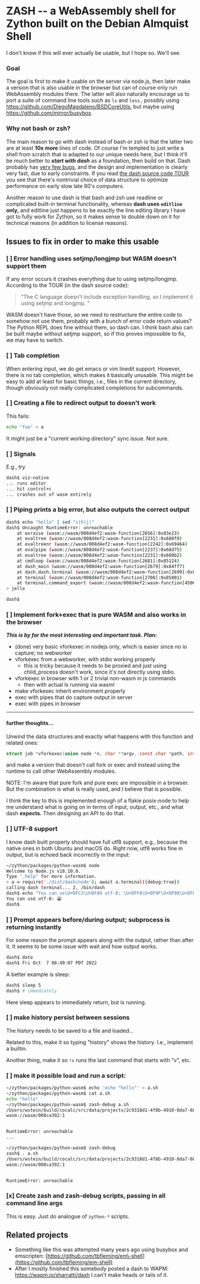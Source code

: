 # ZASH -- a WebAssembly shell for Zython built on the Debian Almquist Shell

I don't know if this will ever actually be usable, but I hope so.  We'll see.

### Goal

The goal is first to make it usable on the server via node.js, then later make a
version that is also usable in the browser but can of course only run
WebAssembly modules there. The latter will also naturally encourage us to port a
suite of command line tools such as `ls` and `less,` possibly using https://github.com/DiegoMagdaleno/BSDCoreUtils, but maybe using https://github.com/mirror/busybox.

### Why not bash or zsh?

The main reason to go with dash instead of bash or zsh is that the latter two are at least **10x more** lines of code. Of course I'm tempted to just write a shell from scratch that is adapted to our unique needs here, but I think it'll be much better to _**start with dash**_ as a foundation, then build on that.  Dash probably has [very few bugs](https://bugs.debian.org/cgi-bin/pkgreport.cgi?pkg=dash;dist=unstable), and the design and implementation is clearly very fast, due to early constraints.  If you read [the dash source code TOUR](https://github.com/sagemathinc/dash/blob/main/src/TOUR) you see that there's nontrivial choice of data structure to optimize performance on early slow late 80's computers.

Another reason to use dash is that bash and zsh use readline or complicated built\-in terminal functionality, whereas **dash uses** **`editline`** **only,** and editline just happens to be exactly the line editing library I have got to fully work for Zython, so it makes sense to double down on it for technical reasons \(in addition to license reasons\).

## Issues to fix in order to make this usable

### [ ] Error handling uses setjmp/longjmp but WASM doesn't support them

If any error occurs it crashes everything due to using setjmp/longjmp.  According to the TOUR (in the dash source code): 

> "The C language doesn't include exception handling, so I implement it using setjmp and longjmp. "

WASM doesn't have those, so we need to restructure the entire code to somehow
not use them, probably with a bunch of error code return values?  The Python REPL does fine without them, so dash can.  I think bash also can be built maybe without
setjmp support, so if this proves impossible to fix, we may have to switch.

### [ ] Tab completion

When entering input, we do get emacs or vim linedit support.  However, there is no
tab completion, which makes it basically unusable.  This might be easy to add
at least for basic things, i.e., files in the current directory, though obviously
not really complicated completions for subcommands.

### [ ] Creating a file to redirect output to doesn't work

This fails:

```sh
echo "foo" > a
```

It might just be a "current working directory" sync issue.  Not sure.

### [ ] Signals

E.g., try

```sh
dash$ viz-native
... runs editor
... hit control+c
... crashes out of wasm entirely
```

### [ ] Piping prints a big error, but also outputs the correct output

```sh
dash$ echo "hello" | sed "s|h|j|"
dash$ Uncaught RuntimeError: unreachable
    at exraise (wasm://wasm/008d4ef2:wasm-function[2656]:0x83e23)
    at evaltree (wasm://wasm/008d4ef2:wasm-function[2231]:0x680f0)
    at evaltreenr (wasm://wasm/008d4ef2:wasm-function[2242]:0x69464)
    at evalpipe (wasm://wasm/008d4ef2:wasm-function[2237]:0x68d75)
    at evaltree (wasm://wasm/008d4ef2:wasm-function[2231]:0x680b2)
    at cmdloop (wasm://wasm/008d4ef2:wasm-function[2681]:0x85124)
    at dash_main (wasm://wasm/008d4ef2:wasm-function[2679]:0x84ff7)
    at dash.dash.terminal (wasm://wasm/008d4ef2:wasm-function[2699]:0x853be)
    at terminal (wasm://wasm/008d4ef2:wasm-function[2708]:0x85801)
    at terminal.command_export (wasm://wasm/008d4ef2:wasm-function[4506]:0xd478e)
> jello

dash$ 
```

### [ ] Implement fork\+exec that is pure WASM and also works in the browser

_**This is by far the most interesting and important task. Plan:**_

- \(done\) very basic vforkexec in nodejs only, which is easier since no io capture; no webworker
- vforkexec from a webworker, with stdio working properly
  - this is tricky because it needs to be proxied and just using child\_process doesn't work, since it's not directly using stdio.  
- vforkexec in browser with 1 or 2 trivial non\-wasm in js commands
  - then with actual ls running via wasm!
- make vforkexec inherit environment properly
- exec with pipes that do capture output in server
- exec with pipes in browser 

---

#### further thoughts...

Unwind the data structures and exactly what happens with this function
and related ones:

```c
struct job *vforkexec(union node *n, char **argv, const char *path, int idx)
```

and make a version that doesn't call fork or exec and instead using the
runtime to call other WebAssembly modules.

NOTE: I'm aware that pure fork and pure exec are impossible in a browser. But the combination
is what is really used, and I believe that is possible.

I think the key to this is implemented enough of a flakie posix\-node to help me understand what is going on in terms of input, output, etc., and what dash **expects.**  Then designing an API to do that.

### [ ] UTF-8 support

I know dash built properly should have full utf8 support, e.g., because
the native ones in both Ubuntu and macOS do.  Right now, utf8 works fine
in output, but is echoed back incorrectly in the input:

```sh
~/zython/packages/python-wasm$ node
Welcome to Node.js v18.10.0.
Type ".help" for more information.
> a = require('./dist/dash/node'); await a.terminal({debug:true})
calling dash terminal... 2, /bin/dash
dash$ echo "You can us\U+DFC3\U+DFA9 utf-8: \U+DFF0\U+DF9F\U+DF98\U+DF80"
You can usé utf-8: 😀
dash$ 
```

### [ ] Prompt appears before/during output; subprocess is returning instantly

For some reason the prompt appears along with the output, rather than after
it.  It seems to be some issue with wait and how output works.  

```sh
dash$ date
dash$ Fri Oct  7 08:49:07 PDT 2022
```

A better example is sleep:

```sh
dash$ sleep 5
dash$ # immediately
```

Here sleep appears to immediately return, but is running.

### [ ] make history persist between sessions

The history needs to be saved to a file and loaded...

Related to this, make it so typing "history" shows the history. I.e., implement a builtin.

Another thing, make it so `!v` runs the last command that starts with "v", etc.

### [ ] make it possible load and run a script:

```sh
~/zython/packages/python-wasm$ echo 'echo "hello"' > a.sh
~/zython/packages/python-wasm$ cat a.sh
echo "hello"
~/zython/packages/python-wasm$ zash-debug a.sh
/Users/wstein/build/cocalc/src/data/projects/2c9318d1-4f8b-4910-8da7-68a965514c95/zython/packages/python-wasm/bin/zash-debug: 0: 4: Invalid argument
wasm://wasm/008ca392:1


RuntimeError: unreachable
...

~/zython/packages/python-wasm$ zash-debug
zash$ . a.sh
/Users/wstein/build/cocalc/src/data/projects/2c9318d1-4f8b-4910-8da7-68a965514c95/zython/packages/python-wasm/bin/zash-debug: 1: .: a.sh: not found
wasm://wasm/008ca392:1


RuntimeError: unreachable
```

### [x] Create zash and zash-debug scripts, passing in all command line args

This is easy.  Just do analogue of `zython-*` scripts.

## Related projects

- Something like this was attempted many years ago using busybox and emscripten: [https://github.com/tbfleming/em\-shell](https://github.com/tbfleming/em-shell)
- After I mostly finished this somebody posted a dash to WAPM: https://wapm.io/sharrattj/dash   I can't make heads or tails of it.

